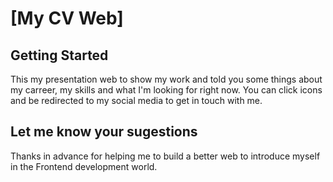 # [My CV Web]

## Getting Started
This my presentation web to show my work and told you some things about my carreer, my skills and what I'm looking for right now.
You can click icons and be redirected to my social media to get in touch with me.


## Let me know your sugestions
Thanks in advance for helping me to build a better web to introduce myself in the Frontend development world.


